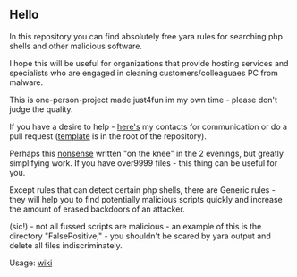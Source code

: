## Hello 

In this repository you can find absolutely free yara rules for searching php shells and other malicious software.

I hope this will be useful for organizations that provide hosting services and specialists who are engaged in cleaning customers/colleaguaes PC from malware.

This is one-person-project made just4fun im my own time - please don't judge the quality. 

If you have a desire to help - [here's](https://delyee.github.io/contact) my contacts for communication or do a pull request ([template](https://github.com/delyee/yara_rules/blob/master/template.yar) is in the root of the repository).

Perhaps this [nonsense](https://github.com/delyee/Ese-gui) written "on the knee" in the 2 evenings, but greatly simplifying work. 
If you have over9999 files - this thing can be useful for you.

Except rules that can detect certain php shells, there are Generic rules - they will help you to find potentially malicious scripts quickly and increase the amount of erased backdoors of an attacker.

(sic!) - not all fussed scripts are malicious - an example of this is the directory "FalsePositive," - you shouldn't be scared by yara output and delete all files indiscriminately.

Usage: [wiki](https://github.com/delyee/yara_rules/wiki)

